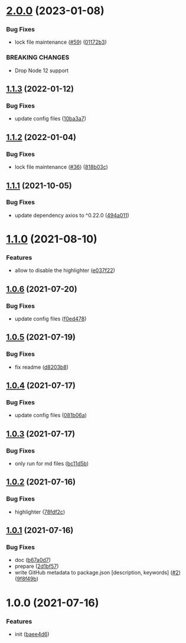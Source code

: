 # [2.0.0](https://github.com/dword-design/nuxt-content-body-html/compare/v1.1.3...v2.0.0) (2023-01-08)


### Bug Fixes

* lock file maintenance ([#59](https://github.com/dword-design/nuxt-content-body-html/issues/59)) ([01172b3](https://github.com/dword-design/nuxt-content-body-html/commit/01172b3a14388983c620d78734c75462bd39f555))


### BREAKING CHANGES

* Drop Node 12 support

## [1.1.3](https://github.com/dword-design/nuxt-content-body-html/compare/v1.1.2...v1.1.3) (2022-01-12)


### Bug Fixes

* update config files ([10ba3a7](https://github.com/dword-design/nuxt-content-body-html/commit/10ba3a716ef66e33a50941608a5393499ce6bb3a))

## [1.1.2](https://github.com/dword-design/nuxt-content-body-html/compare/v1.1.1...v1.1.2) (2022-01-04)


### Bug Fixes

* lock file maintenance ([#36](https://github.com/dword-design/nuxt-content-body-html/issues/36)) ([818b03c](https://github.com/dword-design/nuxt-content-body-html/commit/818b03c0ae65e9803e15e409039de98843ec2245))

## [1.1.1](https://github.com/dword-design/nuxt-content-body-html/compare/v1.1.0...v1.1.1) (2021-10-05)


### Bug Fixes

* update dependency axios to ^0.22.0 ([494a011](https://github.com/dword-design/nuxt-content-body-html/commit/494a0112b9ae0e46b0e179c7067b674fff8cd407))

# [1.1.0](https://github.com/dword-design/nuxt-content-body-html/compare/v1.0.6...v1.1.0) (2021-08-10)


### Features

* allow to disable the highlighter ([e037f22](https://github.com/dword-design/nuxt-content-body-html/commit/e037f2243a24ff48dc02ffa5b1e171ce8be168ba))

## [1.0.6](https://github.com/dword-design/nuxt-content-body-html/compare/v1.0.5...v1.0.6) (2021-07-20)


### Bug Fixes

* update config files ([f0ed478](https://github.com/dword-design/nuxt-content-body-html/commit/f0ed47842761fcd8a2dd7bc8989801f10a395223))

## [1.0.5](https://github.com/dword-design/nuxt-content-body-html/compare/v1.0.4...v1.0.5) (2021-07-19)


### Bug Fixes

* fix readme ([d8203b8](https://github.com/dword-design/nuxt-content-body-html/commit/d8203b89c107fec44293bc2ad0ca7a6324130f9e))

## [1.0.4](https://github.com/dword-design/nuxt-content-body-html/compare/v1.0.3...v1.0.4) (2021-07-17)


### Bug Fixes

* update config files ([081b06a](https://github.com/dword-design/nuxt-content-body-html/commit/081b06a667b593c1865795a1c25cdb363a577f70))

## [1.0.3](https://github.com/dword-design/nuxt-content-body-html/compare/v1.0.2...v1.0.3) (2021-07-17)


### Bug Fixes

* only run for md files ([bc11d5b](https://github.com/dword-design/nuxt-content-body-html/commit/bc11d5b7269d124bcdf27a02ee9f2129c7fe3eb6))

## [1.0.2](https://github.com/dword-design/nuxt-content-body-html/compare/v1.0.1...v1.0.2) (2021-07-16)


### Bug Fixes

* highlighter ([78fdf2c](https://github.com/dword-design/nuxt-content-body-html/commit/78fdf2cbce7ff8783b6cefb68ecdb724da57a659))

## [1.0.1](https://github.com/dword-design/nuxt-content-body-html/compare/v1.0.0...v1.0.1) (2021-07-16)


### Bug Fixes

* doc ([b67a0d7](https://github.com/dword-design/nuxt-content-body-html/commit/b67a0d7957ada4fec94ea9ef0e02351a42974fce))
* prepare ([2d1bf57](https://github.com/dword-design/nuxt-content-body-html/commit/2d1bf5710cfdb81e2a6197ca199583f8e7c9e795))
* write GitHub metadata to package.json [description, keywords] ([#2](https://github.com/dword-design/nuxt-content-body-html/issues/2)) ([9f8f49b](https://github.com/dword-design/nuxt-content-body-html/commit/9f8f49b2aaa523d97f30f27205e4d2232cb01876))

# 1.0.0 (2021-07-16)


### Features

* init ([baee4d6](https://github.com/dword-design/nuxt-content-body-html/commit/baee4d64c3516a8d1d1bace6cbcb8b9e5249b7a3))
